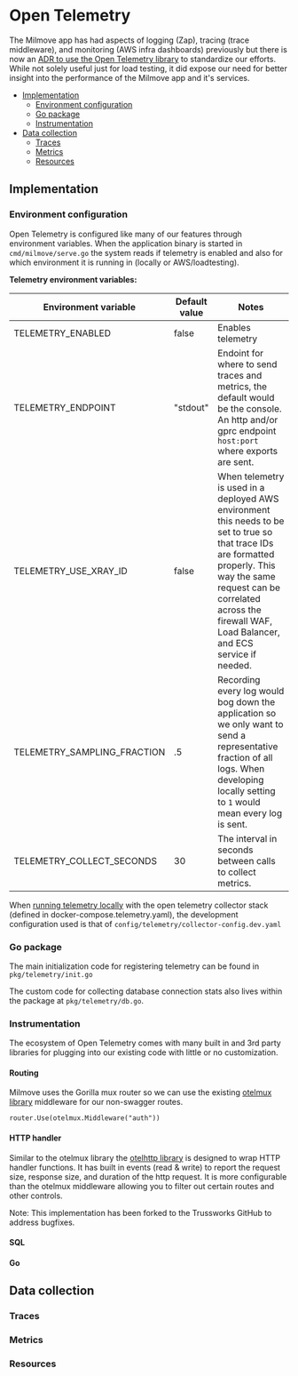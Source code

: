 # Open Telemetry

The Milmove app has had aspects of logging (Zap), tracing (trace middleware), and monitoring (AWS infra dashboards) previously but there is now an [ADR to use the Open Telemetry library](https://github.com/transcom/mymove/blob/master/docs/adr/0061-use-opentelemetry-for-distributed-tracing.md) to standardize our efforts. While not solely useful just for load testing, it did expose our need for better insight into the performance of the Milmove app and it's services.

- [Implementation](#implementation)
  - [Environment configuration](#environment-configuration)
  - [Go package](#go-package)
  - [Instrumentation](#instrumentation)
- [Data collection](#data-collection)
  - [Traces](#traces)
  - [Metrics](#metrics)
  - [Resources](#resources)

## Implementation

### Environment configuration
Open Telemetry is configured like many of our features through environment variables.  When the application binary is started in `cmd/milmove/serve.go` the system reads if telemetry is enabled and also for which environment it is running in (locally or AWS/loadtesting).

**Telemetry environment variables:**

Environment variable | Default value | Notes
-|-|-
TELEMETRY_ENABLED | false | Enables telemetry
TELEMETRY_ENDPOINT | "stdout" | Endoint for where to send traces and metrics, the default would be the console. An http and/or gprc endpoint `host:port` where exports are sent.
TELEMETRY_USE_XRAY_ID | false | When telemetry is used in a deployed AWS environment this needs to be set to true so that trace IDs are formatted properly. This way the same request can be correlated across the firewall WAF, Load Balancer, and ECS service if needed.
TELEMETRY_SAMPLING_FRACTION | .5 | Recording every log would bog down the application so we only want to send a representative fraction of all logs.  When developing locally setting to `1` would mean every log is sent.
TELEMETRY_COLLECT_SECONDS | 30 | The interval in seconds between calls to collect metrics.

When [running telemetry locally](../../tools/telemetry/running-telemetry-locally.md) with the open telemetry collector stack (defined in docker-compose.telemetry.yaml), the development configuration used is that of `config/telemetry/collector-config.dev.yaml`

### Go package

The main initialization code for registering telemetry can be found in `pkg/telemetry/init.go`

The custom code for collecting database connection stats also lives within the package at `pkg/telemetry/db.go`.

### Instrumentation

The ecosystem of Open Telemetry comes with many built in and 3rd party libraries for plugging into our existing code with little or no customization.

#### Routing

Milmove uses the Gorilla mux router so we can use the existing [otelmux library](https://github.com/open-telemetry/opentelemetry-go-contrib/tree/main/instrumentation/github.com/gorilla/mux/otelmux) middleware for our non-swagger routes.

```golang
router.Use(otelmux.Middleware("auth"))
```

#### HTTP handler

Similar to the otelmux library the [otelhttp library](https://github.com/trussworks/otelhttp) is designed to wrap HTTP handler functions. It has built in events (read & write) to report the request size, response size, and duration of the http request.  It is more configurable than the otelmux middleware allowing you to filter out certain routes and other controls.

Note: This implementation has been forked to the Trussworks GitHub to address bugfixes.

#### SQL 

#### Go

## Data collection

### Traces

### Metrics

### Resources